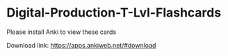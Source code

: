 # Digital-Production-T-Lvl-Flashcards

Please install Anki to view these cards

Download link: https://apps.ankiweb.net/#download